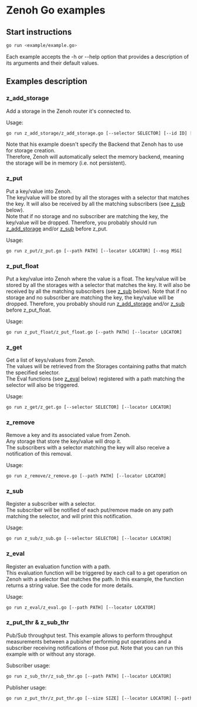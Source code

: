 # Zenoh Go examples

## Start instructions
   
   ```bash
   go run <example/example.go>
   ```

   Each example accepts the -h or --help option that provides a description of its arguments and their default values.

## Examples description

### z_add_storage

   Add a storage in the Zenoh router it's connected to.

   Usage:
   ```bash
   go run z_add_storage/z_add_storage.go [--selector SELECTOR] [--id ID] [--locator LOCATOR]
   ```

   Note that his example doesn't specify the Backend that Zenoh has to use for storage creation.  
   Therefore, Zenoh will automatically select the memory backend, meaning the storage will be in memory
   (i.e. not persistent).

### z_put

   Put a key/value into Zenoh.  
   The key/value will be stored by all the storages with a selector that matches the key.
   It will also be received by all the matching subscribers (see [z_sub](#z_sub) below).  
   Note that if no storage and no subscriber are matching the key, the key/value will be dropped.
   Therefore, you probably should run [z_add_storage](#z_add_storage) and/or [z_sub](#z_sub) before z_put.

   Usage:
   ```bash
   go run z_put/z_put.go [--path PATH] [--locator LOCATOR] [--msg MSG]
   ```

### z_put_float

   Put a key/value into Zenoh where the value is a float.
   The key/value will be stored by all the storages with a selector that matches the key.
   It will also be received by all the matching subscribers (see [z_sub](#z_sub) below).
   Note that if no storage and no subscriber are matching the key, the key/value will be dropped.
   Therefore, you probably should run [z_add_storage](#z_add_storage) and/or [z_sub](#z_sub) before z_put_float.

   Usage:
   ```bash
   go run z_put_float/z_put_float.go [--path PATH] [--locator LOCATOR]
   ```

### z_get

   Get a list of keys/values from Zenoh.  
   The values will be retrieved from the Storages containing paths that match the specified selector.  
   The Eval functions (see [z_eval](#z_eval) below) registered with a path matching the selector
   will also be triggered.

   Usage:
   ```bash
   go run z_get/z_get.go [--selector SELECTOR] [--locator LOCATOR]
   ```

### z_remove

   Remove a key and its associated value from Zenoh.  
   Any storage that store the key/value will drop it.  
   The subscribers with a selector matching the key will also receive a notification of this removal.

   Usage:
   ```bash
   go run z_remove/z_remove.go [--path PATH] [--locator LOCATOR]
   ```

### z_sub

   Register a subscriber with a selector.  
   The subscriber will be notified of each put/remove made on any path matching the selector,
   and will print this notification.

   Usage:
   ```bash
   go run z_sub/z_sub.go [--selector SELECTOR] [--locator LOCATOR]
   ```

### z_eval

   Register an evaluation function with a path.  
   This evaluation function will be triggered by each call to a get operation on Zenoh 
   with a selector that matches the path. In this example, the function returns a string value.
   See the code for more details.

   Usage:
   ```bash
   go run z_eval/z_eval.go [--path PATH] [--locator LOCATOR]
   ```

### z_put_thr & z_sub_thr

   Pub/Sub throughput test.
   This example allows to perform throughput measurements between a pubisher performing
   put operations and a subscriber receiving notifications of those put.
   Note that you can run this example with or without any storage.

   Subscriber usage:
   ```bash
   go run z_sub_thr/z_sub_thr.go [--path PATH] [--locator LOCATOR]
   ```

   Publisher usage:
   ```bash
   go run z_put_thr/z_put_thr.go [--size SIZE] [--locator LOCATOR] [--path PATH]
   ```